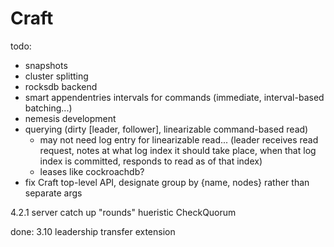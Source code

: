 # Craft

todo:
- snapshots
- cluster splitting
- rocksdb backend
- smart appendentries intervals for commands (immediate, interval-based batching...)
- nemesis development
- querying (dirty [leader, follower], linearizable command-based read)
  - may not need log entry for linearizable read... (leader receives read request, notes at what log index it should take place, when that log index is committed, responds to read as of that index)
  - leases like cockroachdb?
- fix Craft top-level API, designate group by {name, nodes} rather than separate args

4.2.1 server catch up "rounds" hueristic
CheckQuorum

done:
3.10 leadership transfer extension
